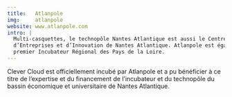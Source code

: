 ```yaml
---
title:   Atlanpole
img:     atlanpole
website: www.atlanpole.com
intro: |
  Multi-casquettes, le technopôle Nantes Atlantique est aussi le Centre Européen
  d’Entreprises et d’Innovation de Nantes Atlantique. Atlanpole est également le
  premier Incubateur Régional des Pays de la Loire.
---
```

Clever Cloud est officiellement incubé par Atlanpole et a pu bénéficier à ce
titre de l’expertise et du financement de l’incubateur et du technopôle du
bassin économique et universitaire de Nantes Atlantique.
